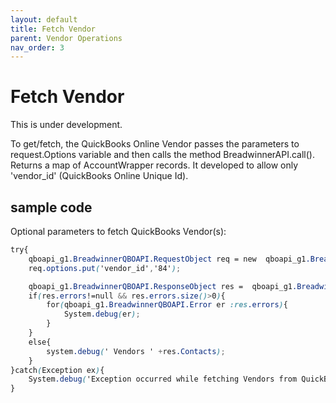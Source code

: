 ```yaml
---
layout: default
title: Fetch Vendor
parent: Vendor Operations
nav_order: 3
---
```


# Fetch Vendor

This is under development.



To get/fetch, the QuickBooks Online Vendor passes the parameters to request.Options variable and then calls the method BreadwinnerAPI.call(). Returns a map of AccountWrapper records. 
It developed to allow only 'vendor_id' (QuickBooks Online Unique Id).

## sample code 

Optional parameters to fetch QuickBooks Vendor(s):

```scss
try{
    qboapi_g1.BreadwinnerQBOAPI.RequestObject req = new  qboapi_g1.BreadwinnerQBOAPI.RequestObject();   
    req.options.put('vendor_id','84');

    qboapi_g1.BreadwinnerQBOAPI.ResponseObject res =  qboapi_g1.BreadwinnerQBOAPI.call('fetchVendor', req);
    if(res.errors!=null && res.errors.size()>0){
        for(qboapi_g1.BreadwinnerQBOAPI.Error er :res.errors){
            System.debug(er); 
        }
    }
    else{
        system.debug(' Vendors ' +res.Contacts);
    }
}catch(Exception ex){
    System.debug('Exception occurred while fetching Vendors from QuickBooksOnline.'+ex.getStackTraceString());
}
```